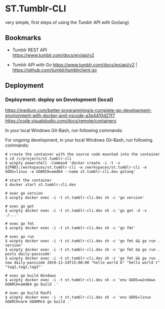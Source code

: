 # ST.Tumblr-CLI

very simple, first steps of using the Tumblr API with Go(lang)


## Bookmarks

- Tumblr REST API  
  https://www.tumblr.com/docs/en/api/v2

- Tumblr API with Go https://www.tumblr.com/docs/en/api/v2 | https://github.com/tumblr/tumblrclient.go


## Deployment
### Deployment: deploy on Development (local)

https://medium.com/better-programming/a-complete-go-development-environment-with-docker-and-vscode-a3e4410d27f7
https://code.visualstudio.com/docs/remote/containers

In your local Windows Git-Bash, run following commands:

For ongoing development, in your local Windows Git-Bash, run following commands:

```
# create the container with the source code mounted into the container
$ cd /c/projects/st.tumblr-cli
$ winpty powershell -Command 'docker create -i -t -v ${PWD}:/workspaces/st.tumblr-cli -w /workspaces/st.tumblr-cli -e GOOS=linux -e GOARCH=amd64 --name st.tumblr-cli.dev golang'

# start the container
$ docker start st.tumblr-cli.dev

# exec go version
$ winpty docker exec -i -t st.tumblr-cli.dev sh -c 'go version'

# exec go get
$ winpty docker exec -i -t st.tumblr-cli.dev sh -c 'go get -d -v ./...'

# exec go fmt
$ winpty docker exec -i -t st.tumblr-cli.dev sh -c 'go fmt'

# exec go run
$ winpty docker exec -i -t st.tumblr-cli.dev sh -c 'go fmt && go run . version'
$ winpty docker exec -i -t st.tumblr-cli.dev sh -c 'go fmt && go run . posts daily-passcode'
$ winpty docker exec -i -t st.tumblr-cli.dev sh -c 'go fmt && go run . new daily-passcode 2019-12-24T15:00:00 "hello world b" "hello world t" "tag1,tag2,tag3"'

# exec go build Windows
$ winpty docker exec -i -t st.tumblr-cli.dev sh -c 'env GOOS=windows GOARCH=amd64 go build .'

# exec go build RasPi
$ winpty docker exec -i -t st.tumblr-cli.dev sh -c 'env GOOS=linux GOARCH=arm GOARM=5 go build .'


```
